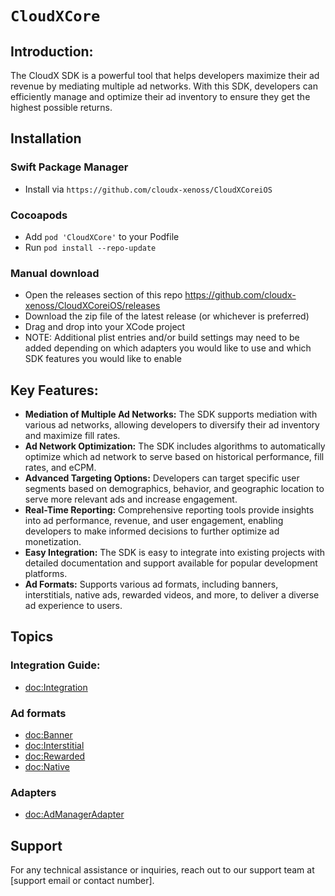 # ``CloudXCore``

## Introduction:
The CloudX SDK is a powerful tool that helps developers maximize their ad revenue by mediating multiple ad networks. With this SDK, developers can efficiently manage and optimize their ad inventory to ensure they get the highest possible returns.

## Installation 
### Swift Package Manager
- Install via `https://github.com/cloudx-xenoss/CloudXCoreiOS`

### Cocoapods 
- Add `pod 'CloudXCore'` to your Podfile
- Run `pod install --repo-update`

### Manual download
- Open the releases section of this repo https://github.com/cloudx-xenoss/CloudXCoreiOS/releases
- Download the zip file of the latest release (or whichever is preferred)
- Drag and drop into your XCode project
- NOTE: Additional plist entries and/or build settings may need to be added depending on which adapters you would like to use and which SDK features you would like to enable

## Key Features:

- **Mediation of Multiple Ad Networks:** The SDK supports mediation with various ad networks, allowing developers to diversify their ad inventory and maximize fill rates.
- **Ad Network Optimization:** The SDK includes algorithms to automatically optimize which ad network to serve based on historical performance, fill rates, and eCPM.
- **Advanced Targeting Options:** Developers can target specific user segments based on demographics, behavior, and geographic location to serve more relevant ads and increase engagement.
- **Real-Time Reporting:** Comprehensive reporting tools provide insights into ad performance, revenue, and user engagement, enabling developers to make informed decisions to further optimize ad monetization.
- **Easy Integration:** The SDK is easy to integrate into existing projects with detailed documentation and support available for popular development platforms.
- **Ad Formats:** Supports various ad formats, including banners, interstitials, native ads, rewarded videos, and more, to deliver a diverse ad experience to users.

## Topics

### Integration Guide:

- <doc:Integration>

### Ad formats

- <doc:Banner>
- <doc:Interstitial>
- <doc:Rewarded>
- <doc:Native>

### Adapters

- <doc:AdManagerAdapter>

## Support

For any technical assistance or inquiries, reach out to our support team at [support email or contact number].

